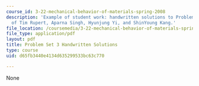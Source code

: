 ```yaml
---
course_id: 3-22-mechanical-behavior-of-materials-spring-2008
description: 'Example of student work: handwritten solutions to Problem Set 3. Courtesy
  of Tim Rupert, Aparna Singh, Hyunjung Yi, and ShinYoung Kang.'
file_location: /coursemedia/3-22-mechanical-behavior-of-materials-spring-2008/d65fb3440e4134d635299533bc63c770_hw3_wiki_prob_c.pdf
file_type: application/pdf
layout: pdf
title: Problem Set 3 Handwritten Solutions
type: course
uid: d65fb3440e4134d635299533bc63c770

---
```

None
